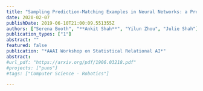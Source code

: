 ```yaml
---
title: "Sampling Prediction-Matching Examples in Neural Networks: a Probabilistic Programming Approach"
date: 2020-02-07
publishDate: 2019-06-10T21:00:09.551355Z
authors: ["Serena Booth", "**Ankit Shah**", "Yilun Zhou", "Julie Shah"]
publication_types: ["1"]
abstract: ""
featured: false
publication: "*AAAI Workshop on Statistical Relational AI*"
abstract:
#url_pdf: "https://arxiv.org/pdf/1906.03218.pdf"
#projects: ["puns"]
#tags: ["Computer Science - Robotics"]

---
```

